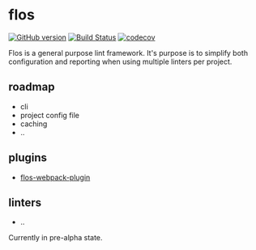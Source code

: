 # flos
[![GitHub version](https://badge.fury.io/gh/abogaart%2Fflos.svg)](https://badge.fury.io/gh/abogaart%2Fflos)
[![Build Status](https://travis-ci.org/abogaart/flos.svg?branch=master)](https://travis-ci.org/abogaart/flos)
[![codecov](https://codecov.io/gh/abogaart/flos/branch/master/graph/badge.svg)](https://codecov.io/gh/abogaart/flos)

Flos is a general purpose lint framework. It's purpose is to simplify both configuration and reporting 
when using multiple linters per project.

## roadmap
- cli
- project config file
- caching
- ..

## plugins
- [flos-webpack-plugin](https://github.com/abogaart/flos-webpack-plugin)

## linters
- ..

Currently in pre-alpha state.   
